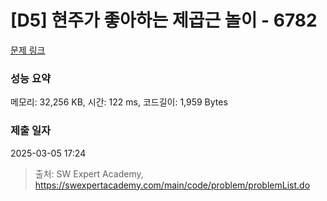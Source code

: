 # [D5] 현주가 좋아하는 제곱근 놀이 - 6782 

[문제 링크](https://swexpertacademy.com/main/code/problem/problemDetail.do?contestProbId=AWgqsAlKr9sDFAW0) 

### 성능 요약

메모리: 32,256 KB, 시간: 122 ms, 코드길이: 1,959 Bytes

### 제출 일자

2025-03-05 17:24



> 출처: SW Expert Academy, https://swexpertacademy.com/main/code/problem/problemList.do